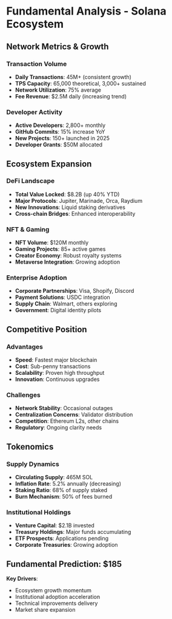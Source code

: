 # Fundamental Analysis - Solana Ecosystem

## Network Metrics & Growth

### Transaction Volume
- **Daily Transactions**: 45M+ (consistent growth)
- **TPS Capacity**: 65,000 theoretical, 3,000+ sustained
- **Network Utilization**: 75% average
- **Fee Revenue**: $2.5M daily (increasing trend)

### Developer Activity
- **Active Developers**: 2,800+ monthly
- **GitHub Commits**: 15% increase YoY
- **New Projects**: 150+ launched in 2025
- **Developer Grants**: $50M allocated

## Ecosystem Expansion

### DeFi Landscape
- **Total Value Locked**: $8.2B (up 40% YTD)
- **Major Protocols**: Jupiter, Marinade, Orca, Raydium
- **New Innovations**: Liquid staking derivatives
- **Cross-chain Bridges**: Enhanced interoperability

### NFT & Gaming
- **NFT Volume**: $120M monthly
- **Gaming Projects**: 85+ active games
- **Creator Economy**: Robust royalty systems
- **Metaverse Integration**: Growing adoption

### Enterprise Adoption
- **Corporate Partnerships**: Visa, Shopify, Discord
- **Payment Solutions**: USDC integration
- **Supply Chain**: Walmart, others exploring
- **Government**: Digital identity pilots

## Competitive Position

### Advantages
- **Speed**: Fastest major blockchain
- **Cost**: Sub-penny transactions
- **Scalability**: Proven high throughput
- **Innovation**: Continuous upgrades

### Challenges
- **Network Stability**: Occasional outages
- **Centralization Concerns**: Validator distribution
- **Competition**: Ethereum L2s, other chains
- **Regulatory**: Ongoing clarity needs

## Tokenomics

### Supply Dynamics
- **Circulating Supply**: 465M SOL
- **Inflation Rate**: 5.2% annually (decreasing)
- **Staking Ratio**: 68% of supply staked
- **Burn Mechanism**: 50% of fees burned

### Institutional Holdings
- **Venture Capital**: $2.1B invested
- **Treasury Holdings**: Major funds accumulating
- **ETF Prospects**: Applications pending
- **Corporate Treasuries**: Growing adoption

## Fundamental Prediction: $185

**Key Drivers**:
- Ecosystem growth momentum
- Institutional adoption acceleration
- Technical improvements delivery
- Market share expansion